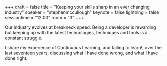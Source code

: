 +++
draft = false
title = "Keeping your skills sharp in an ever changing industry"
speaker = "stephenmccullough"
keynote = false
lightning = false
sessiontime = "12:00"
room = "3"
+++

Our industry evolves at breakneck speed. Being a developer is rewarding but keeping up with the latest technologies, techniques and tools is a constant struggle.

I share my experience of Continuous Learning, and failing to learn!, over the last seventeen years, discussing what I have done wrong, and what I have done right.